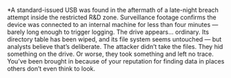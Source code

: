 *A standard-issued USB was found in the aftermath of a late-night breach attempt inside the restricted R&D zone. Surveillance footage confirms the device was connected to an internal machine for less than four minutes — barely long enough to trigger logging.
The drive appears… ordinary. Its directory table has been wiped, and its file system seems untouched — but analysts believe that’s deliberate.
The attacker didn’t take the files. They hid something on the drive. Or worse, they took something and left no trace.
You’ve been brought in because of your reputation for finding data in places others don’t even think to look.




